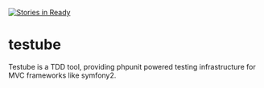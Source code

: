 [![Stories in Ready](https://badge.waffle.io/leondeng/testube.png?label=ready&title=Ready)](https://waffle.io/leondeng/testube)
# testube

Testube is a TDD tool, providing phpunit powered testing infrastructure for MVC frameworks like symfony2.
